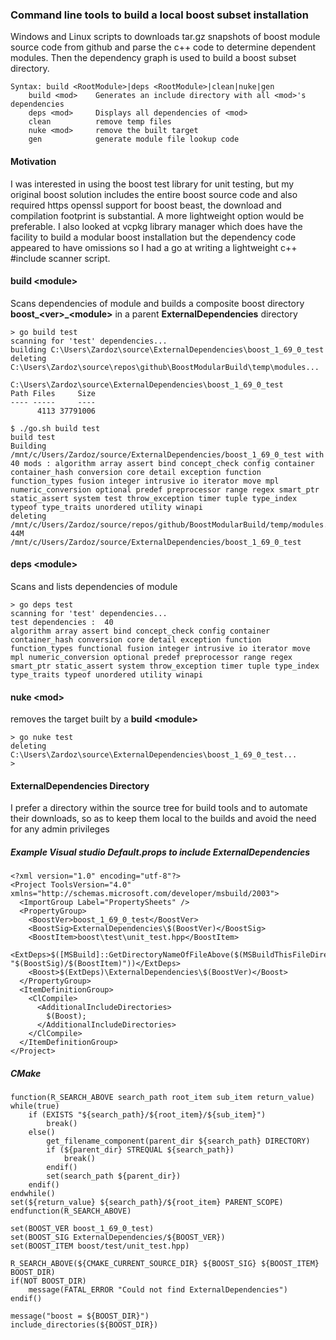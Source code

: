﻿### Command line tools to build a local boost subset installation
Windows and Linux scripts to downloads tar.gz snapshots of boost module source code from github and parse the c++ code to determine dependent modules. Then the dependency graph is used to build a boost subset directory.
```
Syntax: build <RootModule>|deps <RootModule>|clean|nuke|gen
    build <mod>    Generates an include directory with all <mod>'s dependencies
    deps <mod>     Displays all dependencies of <mod>
    clean          remove temp files
    nuke <mod>     remove the built target
    gen            generate module file lookup code
```
#### Motivation
I was interested in using the boost test library for unit testing, but my original boost solution includes the entire boost source code and also required https openssl support for boost beast, the download and compilation footprint is substantial. A more lightweight option would be preferable. I also looked at vcpkg library manager which does have the facility to build a modular boost installation but the dependency code appeared to have omissions so I had a go at writing a lightweight c++ #include scanner script.

#### build \<module\>
Scans dependencies of module and builds a composite boost directory **boost_\<ver\>_\<module\>**  in a parent **ExternalDependencies** directory 
```
> go build test
scanning for 'test' dependencies...
building C:\Users\Zardoz\source\ExternalDependencies\boost_1_69_0_test
deleting C:\Users\Zardoz\source\repos\github\BoostModularBuild\temp\modules...

C:\Users\Zardoz\source\ExternalDependencies\boost_1_69_0_test
Path Files     Size
---- -----     ----
      4113 37791006
```
```
$ ./go.sh build test
build test
Building /mnt/c/Users/Zardoz/source/ExternalDependencies/boost_1_69_0_test with 40 mods : algorithm array assert bind concept_check config container container_hash conversion core detail exception function function_types fusion integer intrusive io iterator move mpl numeric_conversion optional predef preprocessor range regex smart_ptr static_assert system test throw_exception timer tuple type_index typeof type_traits unordered utility winapi
deleting /mnt/c/Users/Zardoz/source/repos/github/BoostModularBuild/temp/modules...
44M     /mnt/c/Users/Zardoz/source/ExternalDependencies/boost_1_69_0_test
```
#### deps \<module\>
Scans and lists dependencies of module
```
> go deps test
scanning for 'test' dependencies...
test dependencies :  40
algorithm array assert bind concept_check config container container_hash conversion core detail exception function function_types functional fusion integer intrusive io iterator move mpl numeric_conversion optional predef preprocessor range regex smart_ptr static_assert system throw_exception timer tuple type_index type_traits typeof unordered utility winapi
```
#### nuke \<mod\>
removes the target built by a **build \<module\>**
```
> go nuke test
deleting C:\Users\Zardoz\source\ExternalDependencies\boost_1_69_0_test...
>
```

#### ExternalDependencies Directory
I prefer a directory within the source tree for build tools and to automate their downloads, so as to keep them local to the builds and avoid the need for any admin privileges

##### Example Visual studio Default.props to include ExternalDependencies
```
<?xml version="1.0" encoding="utf-8"?>
<Project ToolsVersion="4.0" xmlns="http://schemas.microsoft.com/developer/msbuild/2003">
  <ImportGroup Label="PropertySheets" />
  <PropertyGroup>
    <BoostVer>boost_1_69_0_test</BoostVer>
    <BoostSig>ExternalDependencies\$(BoostVer)</BoostSig>
    <BoostItem>boost\test\unit_test.hpp</BoostItem>
    <ExtDeps>$([MSBuild]::GetDirectoryNameOfFileAbove($(MSBuildThisFileDirectory), "$(BoostSig)/$(BoostItem)"))</ExtDeps>
    <Boost>$(ExtDeps)\ExternalDependencies\$(BoostVer)</Boost>
  </PropertyGroup>
  <ItemDefinitionGroup>
    <ClCompile>
      <AdditionalIncludeDirectories>
        $(Boost);
      </AdditionalIncludeDirectories>
    </ClCompile>
  </ItemDefinitionGroup>
</Project>
```

##### CMake
```
function(R_SEARCH_ABOVE search_path root_item sub_item return_value)
while(true)
	if (EXISTS "${search_path}/${root_item}/${sub_item}")
		break()
	else()
		get_filename_component(parent_dir ${search_path} DIRECTORY)
		if (${parent_dir} STREQUAL ${search_path})
			break()
		endif()
		set(search_path ${parent_dir})
	endif()
endwhile()
set(${return_value} ${search_path}/${root_item} PARENT_SCOPE)
endfunction(R_SEARCH_ABOVE)

set(BOOST_VER boost_1_69_0_test)
set(BOOST_SIG ExternalDependencies/${BOOST_VER})
set(BOOST_ITEM boost/test/unit_test.hpp)

R_SEARCH_ABOVE(${CMAKE_CURRENT_SOURCE_DIR} ${BOOST_SIG} ${BOOST_ITEM} BOOST_DIR)
if(NOT BOOST_DIR)
	message(FATAL_ERROR "Could not find ExternalDependencies")
endif()

message("boost = ${BOOST_DIR}")
include_directories(${BOOST_DIR})
```
